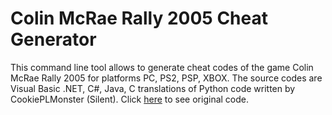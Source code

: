 # Colin McRae Rally 2005 Cheat Generator

This command line tool allows to generate cheat codes of the game Colin McRae Rally 2005 for platforms PC, PS2, PSP, XBOX. The source codes are Visual Basic .NET, C#, Java, C translations of Python code written by CookiePLMonster (Silent). Click [here](https://github.com/Nenkai/GameCheat-Unlockers/tree/main/CMR2005CheatGen) to see original code.
